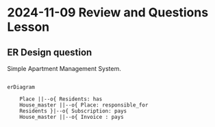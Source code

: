 # 2024-11-09 Review and Questions Lesson


## ER Design question

Simple Apartment Management System.

```{mermaid}

erDiagram

    Place ||--o{ Residents: has
    House_master ||--o{ Place: responsible_for
    Residents }|--o{ Subscription: pays
    House_master ||--o{ Invoice : pays


```


